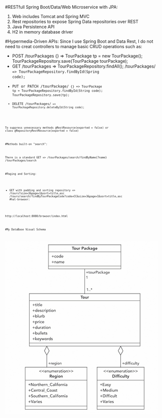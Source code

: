 #RESTfull Spring Boot/Data/Web  Microservice with JPA:

1. Web includes Tomcat and Spring MVC
2. Rest repositories to expose Spring Data repositories over REST
3. Java Persistence API
4. H2 in memory database driver

#Hypermedia-Driven APIs:
Since I use Spring Boot and Data Rest, I do not need to creat controllers to
manage basic CRUD operations such as:
- POST /tourPackages {<request body>} =>
                           TourPackage tp = new TourPackage();
                           TourPackageRepository.save(TourPackage tourPackage);
- GET /tourPackages  => TourPackageRepository.findAll();
      /tourPackages/<code> => TourPackageRepository.findById(Spring code);
- PUT or PATCH /tourPackage/<code> {<request body>} =>
                                      TourPackage tp =
                                         TourPackageRepository.findById(String code);
                                      TourPackageRepository.save(tp);
- DELETE /tourPackages/<code> => TourPackageRepository.deleteById(String code);

To suppress unnecessary methods @RestResource(exported = false)
or class @RepositoryRestResource(exported = false) 

#Methods built-on "search":

There is a standard GET => /tourPackages/search/findByName{?name}
                           /tourPackages/search

#Paging and Sorting:

- GET with padding and sorting repository =>  /tours?size=3&page=1&sort=title,asc
            /tours/search/findByTourPackageCode?code=CC&size=3&page=1&sort=title,asc
#hal-browser:

http://localhost:8080/browser/index.html

#My DataBase Visual Schema

![img.png](img.png)